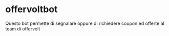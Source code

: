 # offervoltbot

Questo bot permette di segnalare oppure di richiedere coupon ed offerte al team di offervolt

